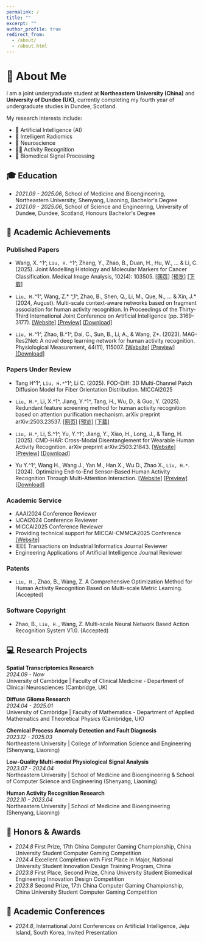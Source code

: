 ```yaml
---
permalink: /
title: ""
excerpt: ""
author_profile: true
redirect_from: 
  - /about/
  - /about.html
---
```


# 👋 About Me

I am a joint undergraduate student at **Northeastern University (China)** and **University of Dundee (UK)**, currently completing my fourth year of undergraduate studies in Dundee, Scotland.

My research interests include:

- 🤖 Artificial Intelligence (AI)
- 🧬 Intelligent Radiomics
- 🧠 Neuroscience
- 🏃‍♂️ Activity Recognition
- 💓 Biomedical Signal Processing

## 🎓 Education

- *2021.09 - 2025.06*, School of Medicine and Bioengineering, Northeastern University, Shenyang, Liaoning, Bachelor's Degree
- *2021.09 - 2025.06*, School of Science and Engineering, University of Dundee, Dundee, Scotland, Honours Bachelor's Degree

## 📝 Academic Achievements

### Published Papers

- Wang, X. ^1^, `Liu, H.` ^1^, Zhang, Y., Zhao, B., Duan, H., Hu, W., ... & Li, C. (2025). Joint Modelling Histology and Molecular Markers for Cancer Classification. Medical Image Analysis, 102(4): 103505.
[[网页]](https://www.sciencedirect.com/science/article/pii/S1361841525000532) [[预览]](https://arxiv.org/pdf/2502.07979) [[下载]](/paper/MedIA.pdf)

- `Liu, H.`^1^, Wang, Z.* ^,1^, Zhao, B., Shen, Q., Li, M., Que, N., ... & Xin, J.* (2024, August). Multi-scale context-aware networks based on fragment association for human activity recognition. In Proceedings of the Thirty-Third International Joint Conference on Artificial Intelligence (pp. 3169-3177).
[[Website]](https://www.ijcai.org/proceedings/2024/351) [[Preview]](https://www.ijcai.org/proceedings/2024/0351.pdf) [[Download]](/paper/IJCAI2024.pdf)

- `Liu, H.`^1^, Zhao, B.^1^, Dai, C., Sun, B., Li, A., & Wang, Z*. (2023). MAG-Res2Net: A novel deep learning network for human activity recognition. Physiological Measurement, 44(11), 115007.
[[Website]](https://iopscience.iop.org/article/10.1088/1361-6579/ad0ab8/meta) [[Preview]](https://iopscience.iop.org/article/10.1088/1361-6579/ad0ab8/pdf) [[Download]](/paper/PMEA2023.pdf)

### Papers Under Review

- Tang H^1^, `Liu, H.*`^1^, Li C. (2025). FOD-Diff: 3D Multi-Channel Patch Diffusion Model for Fiber Orientation Distribution. MICCAI2025

- `Liu, H.*`, Li, X.^1^, Jiang, Y.^1^, Tang, H., Wu, D., & Guo, Y. (2025). Redundant feature screening method for human activity recognition based on attention purification mechanism. arXiv preprint arXiv:2503.23537.
[[网页]](https://arxiv.org/abs/2503.23537) [[预览]](https://arxiv.org/pdf/2503.23537) [[下载]](/paper/submit1.pdf)

- `Liu, H.*`, Li, S.^1^, Yu, Y.^1^, Jiang, Y., Xiao, H., Long, J., & Tang, H. (2025). CMD-HAR: Cross-Modal Disentanglement for Wearable Human Activity Recognition. arXiv preprint arXiv:2503.21843.
[[Website]](https://arxiv.org/abs/2503.21843) [[Preview]](https://arxiv.org/pdf/2503.21843) [[Download]](/paper/submit2.pdf)

- Yu Y.^1^, Wang H., Wang J., Yan M., Han X., Wu D., Zhao X., `Liu, H.*`.(2024). Optimizing End-to-End Sensor-Based Human Activity Recognition Through Multi-Attention Interaction.
[[Website]](http://dx.doi.org/10.2139/ssrn.4777248) [[Preview]](https://download.ssrn.com/) [[Download]](/paper/submit3.pdf)

### Academic Service

- AAAI2024 Conference Reviewer
- IJCAI2024 Conference Reviewer
- MICCAI2025 Conference Reviewer
- Providing technical support for MICCAI-CMMCA2025 Conference [[Website]](https://miccai-workshop.github.io/CMMCA2025/)
- IEEE Transactions on Industrial Informatics Journal Reviewer
- Engineering Applications of Artificial Intelligence Journal Reviewer

### Patents

- `Liu, H.`, Zhao, B., Wang, Z. A Comprehensive Optimization Method for Human Activity Recognition Based on Multi-scale Metric Learning. (Accepted)

### Software Copyright

- Zhao, B., `Liu, H.`, Wang, Z. Multi-scale Neural Network Based Action Recognition System V1.0. (Accepted)

## 💻 Research Projects

**Spatial Transcriptomics Research**  
*2024.09 - Now*  
University of Cambridge | Faculty of Clinical Medicine - Department of Clinical Neurosciences (Cambridge, UK)

**Diffuse Glioma Research**  
*2024.04 - 2025.01*  
University of Cambridge | Faculty of Mathematics - Department of Applied Mathematics and Theoretical Physics (Cambridge, UK)

**Chemical Process Anomaly Detection and Fault Diagnosis**  
*2023.12 - 2025.03*  
Northeastern University | College of Information Science and Engineering (Shenyang, Liaoning)

**Low-Quality Multi-modal Physiological Signal Analysis**  
*2023.07 - 2024.04*  
Northeastern University | School of Medicine and Bioengineering & School of Computer Science and Engineering (Shenyang, Liaoning)

**Human Activity Recognition Research**  
*2022.10 - 2023.04*  
Northeastern University | School of Medicine and Bioengineering (Shenyang, Liaoning)

## 🏅 Honors & Awards

- *2024.8* First Prize, 17th China Computer Gaming Championship, China University Student Computer Gaming Competition
- *2024.4* Excellent Completion with First Place in Major, National University Student Innovation Design Training Program, China
- *2023.8* First Place, Second Prize, China University Student Biomedical Engineering Innovation Design Competition
- *2023.8* Second Prize, 17th China Computer Gaming Championship, China University Student Computer Gaming Competition

## 🏅 Academic Conferences

- *2024.8*, International Joint Conferences on Artificial Intelligence, Jeju Island, South Korea, Invited Presentation
